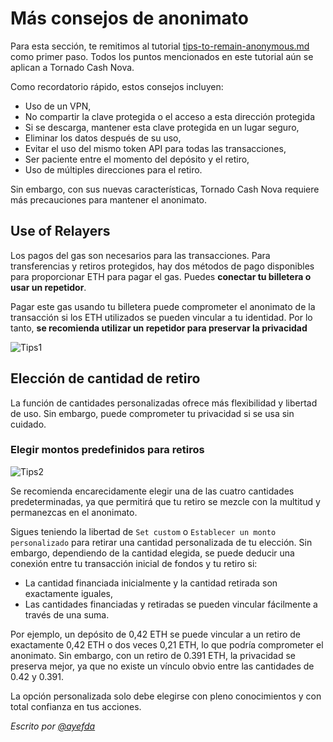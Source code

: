 # Más consejos de anonimato

Para esta sección, te remitimos al tutorial [tips-to-remain-anonymous.md](../general/tips-to-remain-anonymous.md "mention") como primer paso. Todos los puntos mencionados en este tutorial aún se aplican a Tornado Cash Nova.

Como recordatorio rápido, estos consejos incluyen:

* Uso de un VPN,
* No compartir la clave protegida o el acceso a esta dirección protegida
* Si se descarga, mantener esta clave protegida en un lugar seguro,
* Eliminar los datos después de su uso,
* Evitar el uso del mismo token API para todas las transacciones,
* Ser paciente entre el momento del depósito y el retiro,
* Uso de múltiples direcciones para el retiro.

Sin embargo, con sus nuevas características, Tornado Cash Nova requiere más precauciones para mantener el anonimato.

## Use of Relayers <a href="#use-of-relayers" id="use-of-relayers"></a>

Los pagos del gas son necesarios para las transacciones. Para transferencias y retiros protegidos, hay dos métodos de pago disponibles para proporcionar ETH para pagar el gas. Puedes **conectar tu billetera o usar un repetidor**.

Pagar este gas usando tu billetera puede comprometer el anonimato de la transacción si los ETH utilizados se pueden vincular a tu identidad. Por lo tanto, **se recomienda utilizar un repetidor para preservar la privacidad**

![Tips1](https://i.imgur.com/PsZ89Ym.png)

## Elección de cantidad de retiro <a href="#user-content-choice-of-withdrawal-amounts" id="user-content-choice-of-withdrawal-amounts"></a>

La función de cantidades personalizadas ofrece más flexibilidad y libertad de uso. Sin embargo, puede comprometer tu privacidad si se usa sin cuidado.

### Elegir montos predefinidos para retiros

![Tips2](https://i.imgur.com/dKYvNQT.png)

Se recomienda encarecidamente elegir una de las cuatro cantidades predeterminadas, ya que permitirá que tu retiro se mezcle con la multitud y permanezcas en el anonimato.

Sigues teniendo la libertad de `Set custom` o `Establecer un monto personalizado` para retirar una cantidad personalizada de tu elección. Sin embargo, dependiendo de la cantidad elegida, se puede deducir una conexión entre tu transacción inicial de fondos y tu retiro si:

* La cantidad financiada inicialmente y la cantidad retirada son exactamente iguales,
* Las cantidades financiadas y retiradas se pueden vincular fácilmente a través de una suma.

Por ejemplo, un depósito de 0,42 ETH se puede vincular a un retiro de exactamente 0,42 ETH o dos veces 0,21 ETH, lo que podría comprometer el anonimato. Sin embargo, con un retiro de 0.391 ETH, la privacidad se preserva mejor, ya que no existe un vínculo obvio entre las cantidades de 0.42 y 0.391.

La opción personalizada solo debe elegirse con pleno conocimientos y con total confianza en tus acciones.

_Escrito por_ [_@ayefda_](https://torn.community/u/ayefda)
